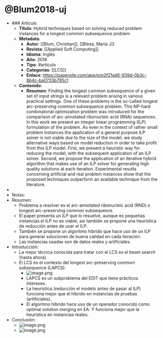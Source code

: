 # @Blum2018-uj

- ### Artículo
	- **Título**: Hybrid techniques based on solving reduced problem instances for a longest common subsequence problem
	- **Metadata**:
		- **Autor**: [[Blum, Christian]], [[Blesa, Maria J]]
		- **Revista**: [[Applied Soft Computing]]
		- **Idioma**: Inglés
		- **Año**: 2018
		- **Tipo**: #artículo
		- **Categorías**: [[LCS]]
		- **Enlace**: https://paperpile.com/app/p/e2f21ad6-939d-0b3c-8b4c-ba0733b795c1
	- **Contenido**:
		- **Resumen**: Finding the longest common subsequence of a given set of input strings is a relevant problem arising in various practical settings. One of these problems is the so-called longest arc-preserving common subsequence problem. This NP-hard combinatorial optimization problem was introduced for the comparison of arc-annotated ribonucleic acid (RNA) sequences. In this work we present an integer linear programming (ILP) formulation of the problem. As even in the context of rather small problem instances the application of a general purpose ILP solver is not viable due to the size of the model, we study alternative ways based on model reduction in order to take profit from this ILP model. First, we present a heuristic way for reducing the model, with the subsequent application of an ILP solver. Second, we propose the application of an iterative hybrid algorithm that makes use of an ILP solver for generating high quality solutions at each iteration. Experimental results concerning artificial and real problem instances show that the proposed techniques outperform an available technique from the literature.
- 
- Notas:
- Resumen:
	- Problema a resolver es el arc-annotated ribonucleic acid (RND) o longest arc-preserving common subsequence.
	- El paper presenta un ILP que lo resuelve, aunque es pequeñas instancias el ILP no es viable, así también se propone una heurística de reducción antes de usar el ILP.
	- También se propone un algoritmo híbrido que hace uso de un ILP para generar soluciones de buena calidad en cada iteración.
	- Las instancias usadas son de datos reales y artificiales.
- Introducción:
	- La  mejor técnica conocida para tratar con el LCS es el beam search (hasta ahora).
	- El LCS es el contexto del longest arc-preserving common subsequence (LAPCS).
		- ![image.png](https://hypernotes.zenkit.com/api/v1/lists/2362182/files/o6ddzPChw)
		- LAPCS es un subproblema del EDIT que tiene prácticos intereses.
		- La heurística (reducción el modelo antes de pasar al ILP) funciona mejor que el híbrido en instancias de pruebas (artificiales).
		- El algoritmo híbrido hace uso de un operador conocido como optimal solution merging en EA. Y funciona mejor que la heurística en instancias reales.
- Conclusión:
	- ![image.png](https://hypernotes.zenkit.com/api/v1/lists/2362182/files/QyDGyUesG)
	- ![image.png](https://hypernotes.zenkit.com/api/v1/lists/2362182/files/hQLCCUkw9)
